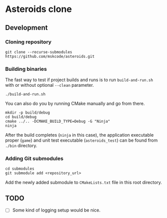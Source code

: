 # Asteroids clone

## Development

### Cloning repository

```shell
git clone --recurse-submodules https://github.com/mskcode/asteroids.git
```

### Building binaries

The fast way to test if project builds and runs is to run `build-and-run.sh`
with or without optional `--clean` parameter.

```shell
./build-and-run.sh
```

You can also do you by running CMake manually and go from there.

```shell
mkdir -p build/debug
cd build/debug
cmake ../.. -DCMAKE_BUILD_TYPE=Debug -G "Ninja"
ninja
```

After the build completes (`ninja` in this case), the application executable
proper (`game`) and unit test executable (`asteroids_test`) can be found
from `./bin` directory.

### Adding Git submodules

```shell
cd submodules
git submodule add <repository_url>
```

Add the newly added submodule to `CMakeLists.txt` file in this root directory.

## TODO

* [ ] Some kind of logging setup would be nice.

